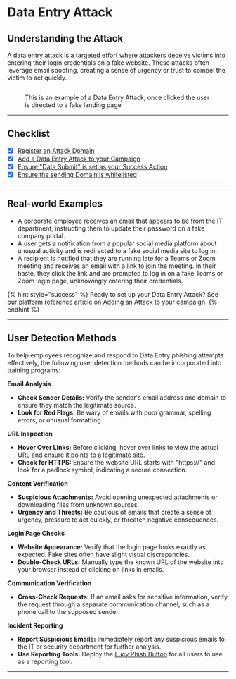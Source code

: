 # Data Entry Attack

## Understanding the Attack

A data entry attack is a targeted effort where attackers deceive victims into entering their login credentials on a fake website. These attacks often leverage email spoofing, creating a sense of urgency or trust to compel the victim to act quickly.

<figure><img src="../../../.gitbook/assets/vmware_orfVEQ4vCE.gif" alt=""><figcaption><p>This is an example of a Data Entry Attack, once clicked the user is directed to a fake landing page</p></figcaption></figure>

***

## Checklist

* [x] [Register an Attack Domain](../../../application-screens-reference/settings/common-system-settings/domains/#register-a-domain-via-the-domain-registration-wizard)
* [x] [Add a Data Entry Attack to your Campaign](../../../application-screens-reference/campaigns/campaign-settings/configuration/attack-settings.md#add-an-attack-template-to-your-campaign)
* [x] [Ensure "Data Submit" is set as your Success Action](../../../application-screens-reference/campaigns/campaign-settings/configuration/attack-settings.md#success-action)
* [x] [Ensure the sending Domain is whitelisted](../../whitelisting-a-lucy-server/)

***

## Real-world Examples

* A corporate employee receives an email that appears to be from the IT department, instructing them to update their password on a fake company portal.
* A user gets a notification from a popular social media platform about unusual activity and is redirected to a fake social media site to log in.
* A recipient is notified that they are running late for a Teams or Zoom meeting and receives an email with a link to join the meeting. In their haste, they click the link and are prompted to log in on a fake Teams or Zoom login page, unknowingly entering their credentials.

{% hint style="success" %}
Ready to set up your Data Entry Attack? See our platform reference article on [Adding an Attack to your campaign.](../../../application-screens-reference/campaigns/campaign-settings/configuration/attack-settings.md)
{% endhint %}

***

## User Detection Methods

To help employees recognize and respond to Data Entry phishing attempts effectively, the following user detection methods can be incorporated into training programs:

**Email Analysis**

* **Check Sender Details:** Verify the sender's email address and domain to ensure they match the legitimate source.
* **Look for Red Flags:** Be wary of emails with poor grammar, spelling errors, or unusual formatting.

**URL Inspection**

* **Hover Over Links:** Before clicking, hover over links to view the actual URL and ensure it points to a legitimate site.
* **Check for HTTPS:** Ensure the website URL starts with "https://" and look for a padlock symbol, indicating a secure connection.

**Content Verification**

* **Suspicious Attachments:** Avoid opening unexpected attachments or downloading files from unknown sources.
* **Urgency and Threats:** Be cautious of emails that create a sense of urgency, pressure to act quickly, or threaten negative consequences.

**Login Page Checks**

* **Website Appearance:** Verify that the login page looks exactly as expected. Fake sites often have slight visual discrepancies.
* **Double-Check URLs:** Manually type the known URL of the website into your browser instead of clicking on links in emails.

**Communication Verification**

* **Cross-Check Requests:** If an email asks for sensitive information, verify the request through a separate communication channel, such as a phone call to the supposed sender.

**Incident Reporting**

* **Report Suspicious Emails:** Immediately report any suspicious emails to the IT or security department for further analysis.
* **Use Reporting Tools:** Deploy the [Lucy Phish Button](../../../application-screens-reference/settings/submitted-email-settings/) for all users to use as a reporting tool.

***
